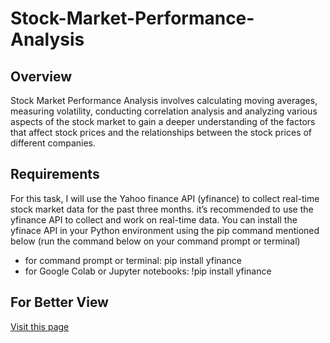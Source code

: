 # Stock-Market-Performance-Analysis

## Overview

Stock Market Performance Analysis involves calculating moving averages, measuring volatility, conducting correlation analysis and analyzing various aspects of the stock market to gain a deeper understanding of the factors that affect stock prices and the relationships between the stock prices of different companies.

## Requirements

For this task, I will use the Yahoo finance API (yfinance) to collect real-time stock market data for the past three months.
it’s recommended to use the yfinance API to collect and work on real-time data. You can install the yfinace API in your Python environment using the pip command mentioned below (run the command below on your command prompt or terminal)

- for command prompt or terminal: pip install yfinance
- for Google Colab or Jupyter notebooks: !pip install yfinance

## For Better View

[Visit this page](https://nbviewer.org/github/onkar-kota/Stock-Market-Performance-Analysis/blob/master/6.%20Stock%20Market%20Performance%20Analysis%20using%20Python.ipynb)
